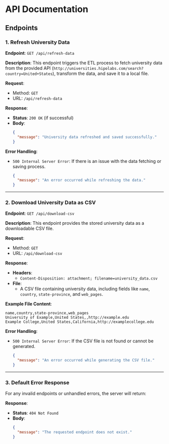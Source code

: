 # API Documentation

## Endpoints

### 1. Refresh University Data
**Endpoint**: `GET /api/refresh-data`

**Description**:
This endpoint triggers the ETL process to fetch university data from the provided API (`http://universities.hipolabs.com/search?country=United+States`), transform the data, and save it to a local file.

**Request**:
- Method: `GET`
- URL: `/api/refresh-data`

**Response**:
- **Status**: `200 OK` (if successful)
- **Body**:
  ```json
  {
    "message": "University data refreshed and saved successfully."
  }
  ```

**Error Handling**:
- `500 Internal Server Error`: If there is an issue with the data fetching or saving process.
  ```json
  {
    "message": "An error occurred while refreshing the data."
  }
  ```

---

### 2. Download University Data as CSV
**Endpoint**: `GET /api/download-csv`

**Description**:
This endpoint provides the stored university data as a downloadable CSV file.

**Request**:
- Method: `GET`
- URL: `/api/download-csv`

**Response**:
- **Headers**:
  - `Content-Disposition: attachment; filename=university_data.csv`
- **File**:
  - A CSV file containing university data, including fields like `name`, `country`, `state-province`, and `web_pages`.

**Example File Content**:
```csv
name,country,state-province,web_pages
University of Example,United States,,http://example.edu
Example College,United States,California,http://examplecollege.edu
```

**Error Handling**:
- `500 Internal Server Error`: If the CSV file is not found or cannot be generated.
  ```json
  {
    "message": "An error occurred while generating the CSV file."
  }
  ```

---

### 3. Default Error Response
For any invalid endpoints or unhandled errors, the server will return:

**Response**:
- **Status**: `404 Not Found`
- **Body**:
  ```json
  {
    "message": "The requested endpoint does not exist."
  }
  ```

